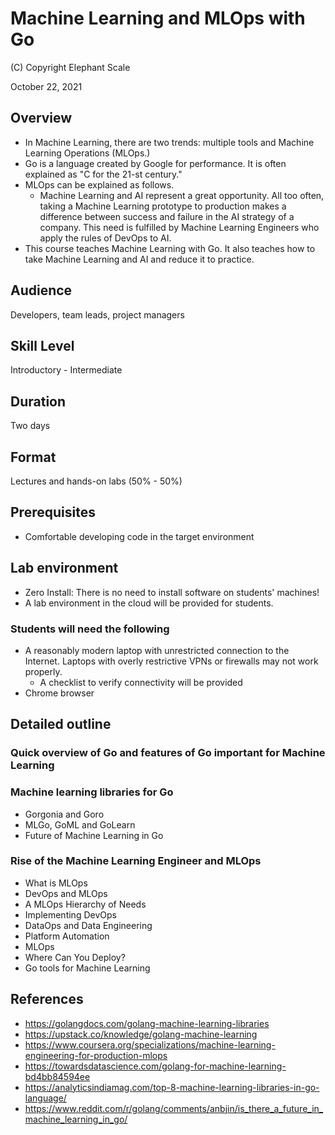 # Machine Learning and MLOps with Go

(C) Copyright Elephant Scale

October 22, 2021


## Overview

* In Machine Learning, there are two trends: multiple tools and Machine Learning Operations (MLOps.) 
* Go is a language created by Google for performance. It is often explained as "C for the 21-st century."
* MLOps can be explained as follows.
  * Machine Learning and AI represent a great opportunity. All too often, taking a Machine Learning
  prototype to production makes a difference between success and failure in the AI strategy of a company.
  This need is fulfilled by Machine Learning Engineers who apply the rules of DevOps to AI.
* This course teaches Machine Learning with Go. It also teaches how to take Machine Learning and AI and reduce it to practice. 

## Audience
Developers, team leads, project managers

## Skill Level
Introductory - Intermediate

## Duration
Two days

## Format
Lectures and hands-on labs (50% - 50%)

## Prerequisites

* Comfortable developing code in the target environment


## Lab environment
* Zero Install: There is no need to install software on students' machines!
* A lab environment in the cloud will be provided for students.

### Students will need the following
* A reasonably modern laptop with unrestricted connection to the Internet. Laptops with overly restrictive VPNs or firewalls may not work properly.
    * A checklist to verify connectivity will be provided
* Chrome browser

## Detailed outline

### Quick overview of Go and features of Go important for Machine Learning

### Machine learning libraries for Go
* Gorgonia and Goro
* MLGo, GoML and GoLearn
* Future of Machine Learning in Go

### Rise of the Machine Learning Engineer and MLOps
* What is MLOps
* DevOps and MLOps
* A MLOps Hierarchy of Needs
* Implementing DevOps
* DataOps and Data Engineering
* Platform Automation
* MLOps
* Where Can You Deploy?
* Go tools for Machine Learning

## References
* https://golangdocs.com/golang-machine-learning-libraries
* https://upstack.co/knowledge/golang-machine-learning
* https://www.coursera.org/specializations/machine-learning-engineering-for-production-mlops
* https://towardsdatascience.com/golang-for-machine-learning-bd4bb84594ee
* https://analyticsindiamag.com/top-8-machine-learning-libraries-in-go-language/
* https://www.reddit.com/r/golang/comments/anbjin/is_there_a_future_in_machine_learning_in_go/
